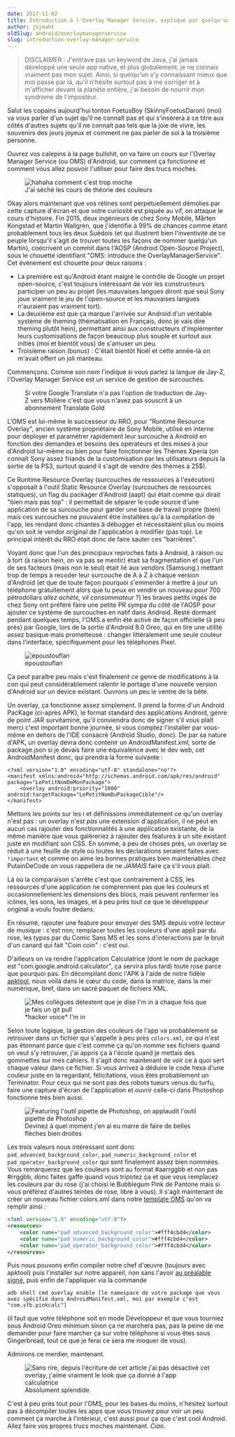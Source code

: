 ```yaml
---
date: 2017-11-02
title: Introduction à l'Overlay Manager Service, expliqué par quelqu'un qui n'y connaît rien
author: jojmaht
oldSlug: android/overlaymanagerservice
slug: introduction-overlay-manager-service
---
```


> DISCLAIMER : J'entrave pas un keyword de Java, j'ai jamais développé une seule
> app native, et plus globalement, je ne connais vraiment pas mon sujet. Ainsi,
> si quelqu'un s'y connaissant mieux que moi passe par là, qu'il n'hésite
> surtout pas à me corriger et à m'afficher devant la planète entière, j'ai
> besoin de nourrir mon syndrome de l'imposteur.

Salut les copains aujourd'hui tonton FoetusBoy (SkinnyFoetusDaron) (moi) va vous
parler d'un sujet qu'il ne connaît pas et qui s'insèrera à ce titre aux côtés
d'autres sujets qu'il ne connaît pas tels que la joie de vivre, les souvenirs
des jours joyeux et comment ne pas parler de soi à la troisième personne.

Ouvrez vos calepins à la page bullshit, on va faire un cours sur l'Overlay
Manager Service (ou OMS) d'Android, sur comment ça fonctionne et comment vous
allez pouvoir l'utiliser pour faire des trucs moches.

<figure>
  <img src="/images/articles/2017-11-02-introduction-overlay-manager-service/OMS-moche.png" alt="hahaha comment c'est trop moche" />
  <figcaption>J'ai séché les cours de théorie des couleurs</figcaption>
</figure>

Okay alors maintenant que vos rétines sont perpétuellement démolies par cette
capture d'écran et que votre curiosité est piquée au vif, on attaque le cours
d'histoire. Fin 2015, deux ingénieurs de chez Sony Mobile, Mårten Kongstad et
Martin Wallgren, que j'identifie à 99% de chances comme étant probablement tous
les deux Suédois (et qui illustrent bien l'inventivité de ce peuple lorsqu'il
s'agit de trouver toutes les façons de nommer quelqu'un Martin), coécrivent un
commit dans l'AOSP (Android Open-Source Project), sous le chouette identifiant
"OMS: introduce the OverlayManagerService". Cet événement est chouette pour deux
raisons :

- La première est qu'Android étant malgré le contrôle de Google un projet
  open-source, c'est toujours intéressant de voir les constructeurs participer
  un peu au projet (les mauvaises langues diront que seul Sony joue vraiment le
  jeu de l'open-source et les mauvaises langues n'auraient pas vraiment tort).
- La deuxième est que ça marque l'arrivée sur Android d'un véritable système de
  theming (thématisation en Français, donc je vais dire theming plutôt hein),
  permettant ainsi aux constructeurs d'implémenter leurs customisations de façon
  beaucoup plus souple et surtout aux initiés (moi et bientôt vous) de s'amuser
  un peu.
- Troisième raison (bonus) : C'était bientôt Noël et cette année-là on m'avait
  offert un joli manteau.

Commençons. Comme son nom l'indique si vous parlez la langue de Jay-Z, l'Overlay
Manager Service est un service de gestion de surcouches.

<figure>
  <img src="/images/articles/2017-11-02-introduction-overlay-manager-service/jayz.png" alt="" />
  <figcaption>Si votre Google Translate n'a pas l'option de traduction de Jay-Z vers Molière c'est que vous n'avez pas souscrit à un abonnement Translate Gold</figcaption>
</figure>

L'OMS est lui-même le successeur du RRO, pour "Runtime Resource Overlay", ancien
système propriétaire de Sony Mobile, utilisé en interne pour déployer et
paramétrer rapidement leur surcouche à Android en fonction des demandes et
besoins des opérateurs et des mises à jour d'Android lui-même ou bien pour faire
fonctionner les Thèmes Xperia (on connaît Sony assez friands de la customisation
par les utilisateurs depuis la sortie de la PS3, surtout quand il s'agit de
vendre des thèmes à 25$).

Ce Runtime Resource Overlay (surcouches de ressources à l'exécution) s'opposait
à l'outil Static Resource Overlay (surcouches de ressources statiques), un flag
du packager d'Android (aapt) qui était comme qui dirait "bien mais pas top" : il
permettait de séparer le code source d'une application de sa surcouche pour
garder une base de travail propre (bien) mais ces surcouches ne pouvaient être
installées qu'à la compilation de l'app, les rendant donc chiantes à débugger et
nécessitaient plus ou moins qu'on soit le vendor original de l'application à
modifier (pas top). Le principal intérêt du RRO était donc de faire sauter ces
"barrières".

Voyant donc que l'un des principaux reproches faits à Android, à raison ou à
tort (à raison hein, on va pas se mentir) était sa fragmentation et que l'un de
ses facteurs (mais non le seul) était lié aux _vendors_ (Samsung.) mettant trop
de temps à recoder leur surcouche de A à Z à chaque version d'Android (et que de
toute façon pourquoi s'emmerder à mettre à jour un téléphone gratuitement alors
que tu peux en vendre un nouveau pour 700 pétrodollars _allez achète, vil
consommateur_ ?) les braves petits ingés de chez Sony ont préféré faire une
petite PR sympa du côté de l'AOSP pour ajouter ce système de surcouches en natif
dans Android. Resté dormant pendant quelques temps, l'OMS a enfin été activé de
façon officielle (à peu près) par Google, lors de la sortie d'Android 8.0 Oreo,
qui en tire une utilité assez basique mais prometteuse : changer littéralement
une seule couleur dans l'interface, spécifiquement pour les téléphones Pixel.

<figure>
  <img src="/images/articles/2017-11-02-introduction-overlay-manager-service/epoustouflan.png" alt="époustouflan" />
  <figcaption>époustouflan</figcaption>
</figure>

Ça peut paraître peu mais c'est finalement ce genre de modifications à la con
qui peut considérablement ralentir le portage d'une nouvelle version d'Android
sur un device existant. Ouvrons un peu le ventre de la bête.

Un overlay, ça fonctionne assez simplement. Il prend la forme d'un Android
PacKage (ci-après APK), le format standard des applications Android, genre de
point JAR survitaminé, qu'il conviendra donc de signer s'il vous plaît merci
c'est important bonne journée, si vous comptez l'installer par vous-même en
dehors de l'IDE consacré (Android Studio, donc). De par sa nature d'APK, un
overlay devra donc contenir un AndroidManifest.xml, sorte de package.json si je
devais faire une équivalence avec le dev web, cet AndroidManifest donc, qui
prendra la forme suivante :

```
<?xml version="1.0" encoding="utf-8" standalone="no"?>
<manifest xmlns:android="http://schemas.android.com/apk/res/android" package="LePetitNomDeMonPackage">
    <overlay android:priority="1000" android:targetPackage="LePetitNomDuPackageCible"/>
</manifest>
```

Mettons les points sur les i et définissons immédiatement ce qu'un overlay n'est
pas : un overlay n'est _pas_ une extension d'application, il ne peut en aucun
cas rajouter des fonctionnalités à une application existante, de la même manière
que vous galéreriez à rajouter des features à un site existant juste en
modifiant son CSS. En somme, à peu de choses près, un overlay se réduit à une
feuille de style où toutes les déclarations seraient faites avec `!important` et
comme on aime les bonnes pratiques bien maintenables chez PutainDeCode on vous
rappellera de ne _JAMAIS_ faire ça s'il vous plaît.

Là où la comparaison s'arrête c'est que contrairement à CSS, les ressources
d'une application ne comprennent pas que les couleurs et occasionnellement les
dimensions des blocs, mais peuvent renfermer les icônes, les sons, les images,
et à peu près tout ce que le développeur original a voulu foutre dedans.

En résumé, rajouter une feature pour envoyer des SMS depuis votre lecteur de
musique : c'est non; remplacer toutes les couleurs d'une appli par du rose, les
typos par du Comic Sans MS et les sons d'interactions par le bruit d'un canard
qui fait "Coin coin" : c'est oui.

D'ailleurs on va rendre l'application Calculatrice (dont le nom de package est
"com.google.android.calculator", ça servira plus tard) toute rose parce que
pourquoi pas. En décompilant donc l'APK à l'aide de notre fidèle
[apktool](https://ibotpeaches.github.io/Apktool/), nous voilà dans le cœur du
code, dans la matrice, dans la mer numérique, bref, dans un sacré paquet de
fichiers XML.

<figure>
  <img src="/images/articles/2017-11-02-introduction-overlay-manager-service/chosenOne.png" alt="Mes collègues détestent que je dise I'm in à chaque fois que je fais un git pull" />
  <figcaption>*hacker voice* I'm in</figcaption>
</figure>

Selon toute logique, la gestion des couleurs de l'app va probablement se
retrouver dans un fichier qui s'appelle à peu près `colors.xml`, ce qui n'est
pas étonnant parce que c'est comme ça qu'on nomme ses fichiers quand on veut s'y
retrouver, j'ai appris ça à l'école quand je mettais des gommettes sur mes
cahiers. Il s'agit donc maintenant de voir ce à quoi sert chaque valeur dans ce
fichier. Si vous arrivez à déduire le code hexa d'une couleur juste en la
regardant, félicitations, vous êtes probablement un Terminator. Pour ceux qui ne
sont pas des robots tueurs venus du turfu, faire une capture d'écran de
l'application et ouvrir celle-ci dans Photoshop fonctionne très bien aussi.

<figure>
  <img src="/images/articles/2017-11-02-introduction-overlay-manager-service/colors.png" alt="Featuring l'outil pipette de Photoshop, on applaudit l'outil pipette de Photoshop" />
  <figcaption>Devinez à quel moment j'en ai eu marre de faire de belles flèches bien droites</figcaption>
</figure>

Les trois valeurs nous intéressant sont donc `pad_advanced_background_color`,
`pad_numeric_background_color` et `pad_operator_background_color` qui sont
finalement assez bien nommées. Vous remarquerez que les couleurs sont au format
#aarrggbb et non pas #rrggbb, donc faites gaffe quand vous tripotez ça et que
vous remplacez les couleurs par du rose (j'ai choisi le Bubblegum Pink de
Pantone mais si vous préférez d'autres teintes de rose, libre à vous). Il s'agit
maintenant de créer un nouveau fichier colors.xml dans notre
[template OMS](https://github.com/jojmaht/OMS-template) qu'on va remplir
ainsi :

```xml
<?xml version="1.0" encoding="utf-8"?>
<resources>
    <color name="pad_advanced_background_color">#fff4cbd4</color>
    <color name="pad_numeric_background_color">#fff4cbd4</color>
    <color name="pad_operator_background_color">#fff4cbd4</color>
</resources>
```

Puis nous pouvons enfin compiler notre chef d'œuvre (toujours avec apktool) puis
l'installer sur notre appareil, non sans l'avoir
[au préalable signé](https://stackoverflow.com/questions/10930331/how-to-sign-an-already-compiled-apk),
puis enfin de l'appliquer via la commande

```
adb shell cmd overlay enable [le namespace de votre package que vous avez spécifié dans AndroidManifest.xml, moi par exemple c'est "com.sfb.pinkcalc"]
```

(il faut que votre téléphone soit en mode Développeur et que vous tourniez sous
Android Oreo minimum sinon ça ne marchera pas, pas la peine de me demander pour
faire marcher ça sur votre téléphone si vous êtes sous Gingerbread, tout ce que
je ferai ce sera me moquer de vous).

Admirons ce merdier, maintenant.

<figure>
  <img src="/images/articles/2017-11-02-introduction-overlay-manager-service/fuckthatspink.png" alt="Sans rire, depuis l'écriture de cet article j'ai pas désactivé cet overlay, j'aime vraiment le look que ça donne à l'app calculatrice" />
  <figcaption>Absolument splendide.</figcaption>
</figure>

C'est à peu près tout pour l'OMS, pour les bases du moins, n'hésitez surtout pas
à décompiler toutes les apps que vous trouvez pour voir un peu comment ça marche
à l'intérieur, c'est aussi pour ça que c'est cool Android. Allez faire vos
propres trucs moches maintenant. _Ciao._
